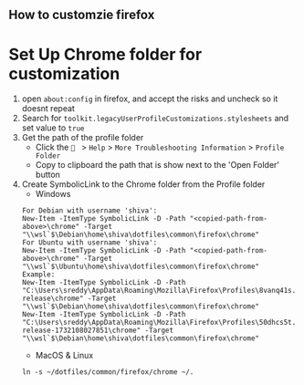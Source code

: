 ## How to customzie firefox

# Set Up Chrome folder for customization
1. open `about:config` in firefox, and accept the risks and uncheck so it doesnt repeat
2. Search for `toolkit.legacyUserProfileCustomizations.stylesheets` and set value to `true`
3. Get the path of the profile folder
    - Click the ` ` > `Help` > `More Troubleshooting Information` > `Profile Folder`
    - Copy to clipboard the path that is show next to the 'Open Folder' button
3. Create SymbolicLink to the Chrome folder from the Profile folder
    - Windows
    ```
    For Debian with username 'shiva':
    New-Item -ItemType SymbolicLink -D -Path "<copied-path-from-above>\chrome" -Target "\\wsl`$\Debian\home\shiva\dotfiles\common\firefox\chrome"
    For Ubuntu with username 'shiva':
    New-Item -ItemType SymbolicLink -D -Path "<copied-path-from-above>\chrome" -Target "\\wsl`$\Ubuntu\home\shiva\dotfiles\common\firefox\chrome"
    Example:
    New-Item -ItemType SymbolicLink -D -Path "C:\Users\sreddy\AppData\Roaming\Mozilla\Firefox\Profiles\8vanq41s.default-release\chrome" -Target "\\wsl`$\Debian\home\shiva\dotfiles\common\firefox\chrome"
    New-Item -ItemType SymbolicLink -D -Path "C:\Users\sreddy\AppData\Roaming\Mozilla\Firefox\Profiles\50dhcs5t.default-release-1732108027851\chrome" -Target "\\wsl`$\Debian\home\shiva\dotfiles\common\firefox\chrome"
    ```
    - MacOS & Linux
    ```
    ln -s ~/dotfiles/common/firefox/chrome ~/.
    ```
